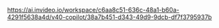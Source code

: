 https://ai.invideo.io/workspace/c6aa8c51-636c-48a1-b60a-4291f5638a4d/v40-copilot/38a7b451-d343-49d9-9dcb-df7f3795937b
